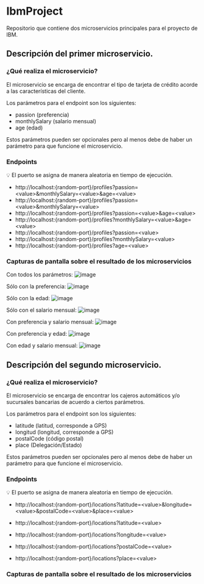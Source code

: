 # IbmProject
Repositorio que contiene dos microservicios principales para el proyecto de IBM.

## Descripción del primer microservicio.

### ¿Qué realiza el microservicio?

El microservicio se encarga de encontrar el tipo de tarjeta de crédito acorde a las características del cliente.

Los parámetros para el endpoint son los siguientes:

- passion (preferencia)
- monthlySalary (salario mensual)
- age (edad)

Estos parámetros pueden ser opcionales pero al menos debe de haber un parámetro para que funcione el microservicio.


### Endpoints

:bulb: El puerto se asigna de manera aleatoria en tiempo de ejecución.

- http://localhost:{random-port}/profiles?passion=<value\>&monthlySalary=<value\>&age=<value\>
- http://localhost:{random-port}/profiles?passion=<value\>&monthlySalary=<value\>
- http://localhost:{random-port}/profiles?passion=<value\>&age=<value\>
- http://localhost:{random-port}/profiles?monthlySalary=<value\>&age=<value\>
- http://localhost:{random-port}/profiles?passion=<value\>
- http://localhost:{random-port}/profiles?monthlySalary=<value\>
- http://localhost:{random-port}/profiles?age=<value\>
  

### Capturas de pantalla sobre el resultado de los microservicios

Con todos los parámetros:
![image](https://user-images.githubusercontent.com/46584463/137561424-3724e306-9b6d-4b98-a4bc-75360d7a98e4.png)

Sólo con la preferencia:
![image](https://user-images.githubusercontent.com/46584463/137561841-8dd8c0dd-abbc-4357-8410-4f5d545445c3.png)

Sólo con la edad:
![image](https://user-images.githubusercontent.com/46584463/137561863-c0062237-1661-447a-9416-5cd915738e51.png)

Sólo con el salario mensual:
![image](https://user-images.githubusercontent.com/46584463/137561893-e80c96cb-40dc-4d7d-9bc6-4619a0deffce.png)

Con preferencia y salario mensual:
![image](https://user-images.githubusercontent.com/46584463/137561659-efed6c20-5da7-42d6-a90f-1b65bfd27fa3.png)

Con preferencia y edad:
![image](https://user-images.githubusercontent.com/46584463/137561701-be0071a0-b2d2-4c84-9c56-ea0dd4fe7a83.png)

Con edad y salario mensual:
![image](https://user-images.githubusercontent.com/46584463/137561728-68fb74f3-8c87-408f-b2a3-e0e8f05af08c.png)



## Descripción del segundo microservicio.

### ¿Qué realiza el microservicio?

El microservicio se encarga de encontrar los cajeros automáticos y/o sucursales bancarias de acuerdo a ciertos parámetros.

Los parámetros para el endpoint son los siguientes:

- latitude (latitud, corresponde a GPS)
- longitud (longitud, corresponde a GPS)
- postalCode (código postal)
- place (Delegación/Estado)

Estos parámetros pueden ser opcionales pero al menos debe de haber un parámetro para que funcione el microservicio.

### Endpoints

:bulb: El puerto se asigna de manera aleatoria en tiempo de ejecución.
  
- http://localhost:{random-port}/locations?latitude=<value\>&longitude=<value\>&postalCode=<value\>&place=<value\>
  
- http://localhost:{random-port}/locations?latitude=<value\>
- http://localhost:{random-port}/locations?longitude=<value\>
- http://localhost:{random-port}/locations?postalCode=<value\>
- http://localhost:{random-port}/locations?place=<value\>

### Capturas de pantalla sobre el resultado de los microservicios
